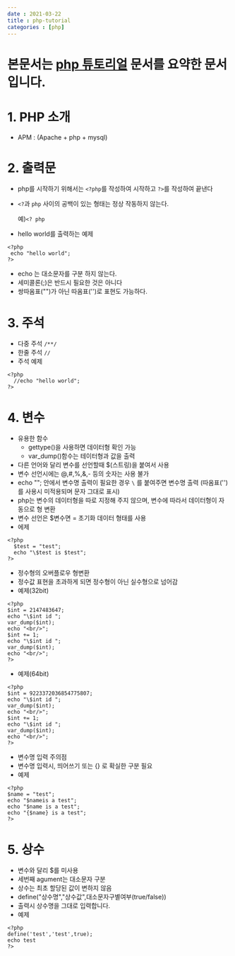 ```yaml
---
date : 2021-03-22
title : php-tutorial
categories : [php]
---
```


# 본문서는 [php 튜토리얼](https://www.everdevel.com/php/intro) 문서를 요약한 문서입니다.

# 1. PHP 소개
  - APM : (Apache + php + mysql)

# 2. 출력문
   - php를 시작하기 위해서는 `<?php`를 작성하여 시작하고 `?>`를 작성하여 끝낸다
   - `<?`과 `php` 사이의 공백이 있는 형태는 정상 작동하지 않는다.

       예)`<? php`
   - hello world를 출력하는 예제
   ```
   <?php
    echo "hello world";
   ?>
   ```
   - echo 는 대소문자를 구분 하지 않는다.
   - 세미콜론(;)은 반드시 필요한 것은 아니다
   - 쌍따옴표("")가 아닌 따옴표('')로 표현도 가능하다.

# 3. 주석
  - 다중 주석 `/**/`
  - 한줄 주석 `//`
  - 주석 예제
  ```
  <?php
    //echo "hello world";
  ?>
  ```

# 4. 변수
  - 유용한 함수
    - gettype()을 사용하면 데이터형 확인 가능
    - var_dump()함수는 테이터형과 값을 출력
  - 다른 언어와 달리 변수를 선언할때 $(스트링)을 붙여서 사용
  - 변수 선언시에는 @,#,%,&,- 등의 숫자는 사용 불가
  - echo ""; 안에서 변수명 출력이 필요한 경우 `\` 를 붙여주면 변수명 출력 (따옴표('')를 사용시 미적용되며 문자 그대로 표시)
  - php는 변수의 데이터형을 따로 지정해 주지 않으며, 변수에 따라서 데이터형이 자동으로 형 변환
  - 변수 선언은 $변수면 = 초기화 데이터 형태를 사용
  - 에제
  ```
  <?php
    $test = "test";
    echo "\$test is $test";
  ?>
  ```
  - 정수형의 오버플로우 형변환
  - 정수값 표현을 초과하게 되면 정수형이 아닌 실수형으로 넘어감
  - 예제(32bit)
  ```
  <?php
  $int = 2147483647;
  echo "\$int id ";
  var_dump($int);
  echo "<br/>";
  $int += 1;
  echo "\$int id ";
  var_dump($int);
  echo "<br/>";
  ?>
  ```
  - 예제(64bit)
  ```
  <?php
  $int = 9223372036854775807;
  echo "\$int id ";
  var_dump($int);
  echo "<br/>";
  $int += 1;
  echo "\$int id ";
  var_dump($int);
  echo "<br/>";
  ?>
  ```
  - 변수명 입력 주의점
  - 변수명 입력시, 띄어쓰기 또는 {} 로 확실한 구분 필요
  - 예제
  ```
  <?php
  $name = "test";
  echo "$nameis a test";
  echo "$name is a test";
  echo "{$name} is a test";
  ?>
  ```

# 5. 상수
  - 변수와 달리 $를 미사용
  - 세번째 agument는 대소문자 구분
  - 상수는 최초 할당된 값이 변하지 않음
  - define("상수명","상수값",대소문자구별여부(true/false))
  - 출력시 상수명을 그대로 입력합니다.
  - 예제
  ```
  <?php
  define('test','test',true);
  echo test
  ?>
  ```
